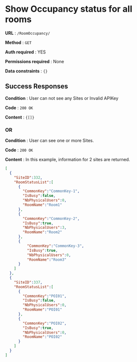 # Show Occupancy status for all rooms


**URL** : `/RoomOccupancy/`

**Method** : `GET`

**Auth required** : YES

**Permissions required** : None

**Data constraints** : `{}`

## Success Responses

**Condition** : User can not see any Sites or Invalid APIKey

**Code** : `200 OK`

**Content** : `{[]}`

### OR

**Condition** : User can see one or more Sites.

**Code** : `200 OK`

**Content** : In this example, information for 2 sites are returned.


```json
[
  {
    "SiteID":332,
    "RoomStatusList":[
      {
        "CommonKey":"CommonKey-1",
        "IsBusy":false,
        "NbPhysicalUsers":0,
        "RoomName":"Room1"
      },
      {
        "CommonKey":"CommonKey-2",
        "IsBusy":true,
        "NbPhysicalUsers":3,
        "RoomName":"Room2"
      },
      {
          "CommonKey":"CommonKey-3",
          "IsBusy":true,
          "NbPhysicalUsers":0,
          "RoomName":"Room3"
      }
    ]
  },
  {
    "SiteID":337,
    "RoomStatusList":[
      {
        "CommonKey":"POI01",
        "IsBusy":false,
        "NbPhysicalUsers":0,
        "RoomName":"POI01"
      },
      {
        "CommonKey":"POI02",
        "IsBusy":true,
        "NbPhysicalUsers":0,
        "RoomName":"POI02"
      }
    ]
  }
]
```
